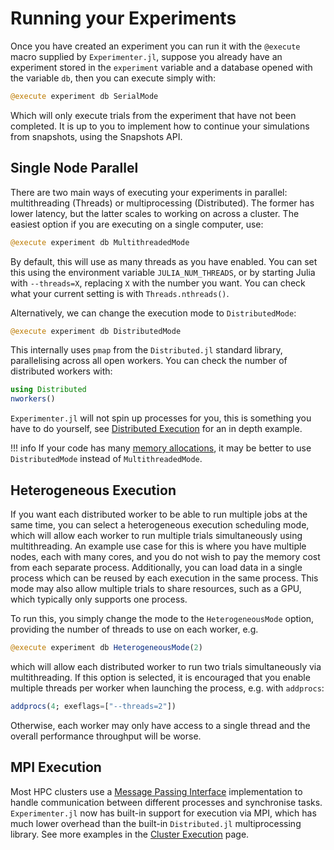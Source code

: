# Running your Experiments

Once you have created an experiment you can run it with the `@execute` macro supplied by `Experimenter.jl`, suppose you already have an experiment stored in the `experiment` variable and a database opened with the variable `db`, then you can execute simply with:
```julia
@execute experiment db SerialMode
```
Which will only execute trials from the experiment that have not been completed. It is up to you to implement how to continue your simulations from snapshots, using the Snapshots API. 

## Single Node Parallel

There are two main ways of executing your experiments in parallel: multithreading (Threads) or multiprocessing (Distributed). The former has lower latency, but the latter scales to working on across a cluster. The easiest option if you are executing on a single computer, use:
```julia
@execute experiment db MultithreadedMode
```
By default, this will use as many threads as you have enabled. You can set this using the environment variable `JULIA_NUM_THREADS`, or by starting Julia with `--threads=X`, replacing `X` with the number you want. You can check what your current setting is with `Threads.nthreads()`.

Alternatively, we can change the execution mode to `DistributedMode`:
```julia
@execute experiment db DistributedMode
```
This internally uses `pmap` from the `Distributed.jl` standard library, parallelising across all open workers. You can check the number of distributed workers with:
```julia
using Distributed
nworkers()
```
`Experimenter.jl` will not spin up processes for you, this is something you have to do yourself, see [Distributed Execution](@ref) for an in depth example.

!!! info
    If your code has many [memory allocations](https://docs.julialang.org/en/v1/manual/performance-tips/#Measure-performance-with-[@time](@ref)-and-pay-attention-to-memory-allocation), it may be better to use `DistributedMode` instead of `MultithreadedMode`.

## Heterogeneous Execution

If you want each distributed worker to be able to run multiple jobs at the same time, you can select a heterogeneous execution scheduling mode, which will allow each worker to run multiple trials simultaneously using multithreading. An example use case for this is where you have multiple nodes, each with many cores, and you do not wish to pay the memory cost from each separate process. Additionally, you can load data in a single process which can be reused by each execution in the same process. This mode may also allow multiple trials to share resources, such as a GPU, which typically only supports one process.

To run this, you simply change the mode to the `HeterogeneousMode` option, providing the number of threads to use on each worker, e.g.
```julia
@execute experiment db HeterogeneousMode(2)
```
which will allow each distributed worker to run two trials simultaneously via multithreading. If this option is selected, it is encouraged that you enable multiple threads per worker when launching the process, e.g. with `addprocs`:
```julia
addprocs(4; exeflags=["--threads=2"])
```
Otherwise, each worker may only have access to a single thread and the overall performance throughput will be worse.

## MPI Execution

Most HPC clusters use a [Message Passing Interface](https://en.wikipedia.org/wiki/Message_Passing_Interface) implementation to handle communication between different processes and synchronise tasks. `Experimenter.jl` now has built-in support for execution via MPI, which has much lower overhead than the built-in `Distributed.jl` multiprocessing library. See more examples in the [Cluster Execution](@ref) page. 